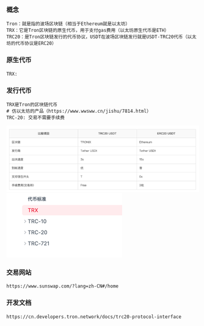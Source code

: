 ### 概念

```
Tron：就是指的波场区块链（相当于Ethereum就是以太坊）
TRX：它是Tron区块链的原生代币，用于支付gas费用（以太坊原生代币是ETH）
TRC20：是Tron区块链发行的代币协议，USDT在波场区块链发行就是USDT-TRC20代币（以太坊的代币协议是ERC20）
```

### 原生代币

```
TRX:
```

### 发行代币

```
TRX是Tron的区块链代币
# 仿以太坊的产品（https://www.wwsww.cn/jishu/7814.html）
TRC-20: 交易不需要手续费

```

![](doc/img_4.png)
![](doc/img_5.png)

### 交易网站

```
https://www.sunswap.com/?lang=zh-CN#/home
```

### 开发文档

```
https://cn.developers.tron.network/docs/trc20-protocol-interface
```